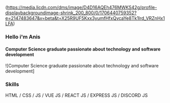 (https://media.licdn.com/dms/image/D4D16AQEh476MWKS42g/profile-displaybackgroundimage-shrink_200_800/0/1706440759352?e=2147483647&v=beta&t=X25R9UF5Kxx3yumfHfxQvcaYe8Tk1lrd_VRZnHx1LFA)
### Hello i'm Anis
#### Computer Science graduate passionate about technology and software development
![Computer Science graduate passionate about technology and software development]
### Skills
 HTML / CSS / JS / VUE JS / REACT JS / EXPRESS JS / DISCORD JS
